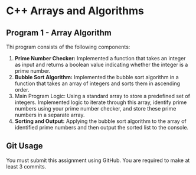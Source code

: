 
# C++ Arrays and Algorithms

## Program 1 - Array Algorithm

Thi program consists of the following components:

1. __Prime Number Checker:__ Implemented a function that takes an integer as input and returns a boolean value indicating whether the integer is a prime number.
2. __Bubble Sort Algorithm:__ Implemented the bubble sort algorithm in a function that takes an array of integers and sorts them in ascending order.
3. Main Program Logic: Using a standard array to store a predefined set of integers. Implemented logic to iterate through this array, identify prime numbers using your prime number checker, and store these prime numbers in a separate array.
4. __Sorting and Output:__ Applying the bubble sort algorithm to the array of identified prime numbers and then output the sorted list to the console.


## Git Usage

You must submit this assignment using GitHub. You are required to make at least 3 commits.
